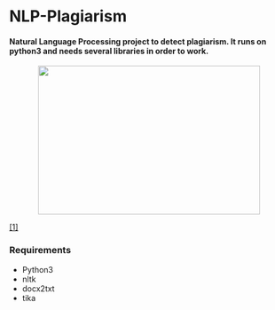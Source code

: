 # NLP-Plagiarism

#### Natural Language Processing project to detect plagiarism. It runs on python3 and needs several libraries in order to work.

<p align="center">
<img src="https://live.staticflickr.com/7423/11375917205_d3a610a9b3_c.jpg" width="400" height="268">
</p> 

[[1]](https://link.springer.com/chapter/10.1007/978-3-319-10671-7_4)




### Requirements

* Python3
* nltk
* docx2txt
* tika

